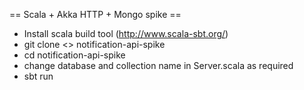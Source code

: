 == Scala + Akka HTTP + Mongo spike ==

* Install scala build tool (http://www.scala-sbt.org/)
* git clone <<this repo>> notification-api-spike
* cd notification-api-spike
* change database and collection name in Server.scala as required
* sbt run
